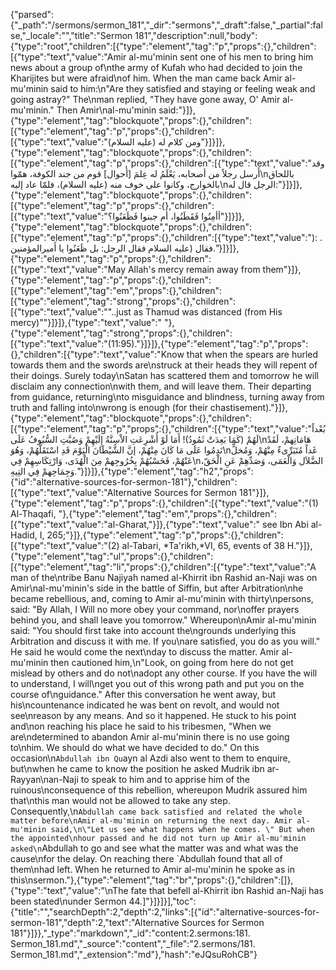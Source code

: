 {"parsed":{"_path":"/sermons/sermon_181","_dir":"sermons","_draft":false,"_partial":false,"_locale":"","title":"Sermon 181","description":null,"body":{"type":"root","children":[{"type":"element","tag":"p","props":{},"children":[{"type":"text","value":"Amir al-mu'minin sent one of his men to bring him news about a group of\nthe army of Kufah who had decided to join the Kharijites but were afraid\nof him.  When the man came back Amir al-mu'minin said to him:\n\"Are they satisfied and staying or feeling weak and going astray?\" The\nman replied, \"They have gone away, O' Amir al-mu'minin.\" Then Amir\nal-mu'minin said:"}]},{"type":"element","tag":"blockquote","props":{},"children":[{"type":"element","tag":"p","props":{},"children":[{"type":"text","value":"ومن كلام له (عليه السلام)"}]}]},{"type":"element","tag":"blockquote","props":{},"children":[{"type":"element","tag":"p","props":{},"children":[{"type":"text","value":"وقد أَرسل رجلاً من أصحابه، يَعْلَمُ له عِلمَ [أحوال] قوم من جند الكوفة، همّوا\nباللحاق بالخوارج، وكانوا على خوف منه (عليه السلام)، فلمّا عاد إليه\nالرجل قال له:"}]}]},{"type":"element","tag":"blockquote","props":{},"children":[{"type":"element","tag":"p","props":{},"children":[{"type":"text","value":"أأمِنُوا فَقَطَنُوا، أم جبنوا فَظَعَنُوا؟"}]}]},{"type":"element","tag":"blockquote","props":{},"children":[{"type":"element","tag":"p","props":{},"children":[{"type":"text","value":"): . فقال (عليه السلام فقال الرجل: بل ظَعَنُوا يا أَميرالمؤمنين."}]}]},{"type":"element","tag":"p","props":{},"children":[{"type":"text","value":"May Allah's mercy remain away from them"}]},{"type":"element","tag":"p","props":{},"children":[{"type":"element","tag":"em","props":{},"children":[{"type":"element","tag":"strong","props":{},"children":[{"type":"text","value":"\"..just as Thamud was distanced (from His mercy)\""}]}]},{"type":"text","value":" "},{"type":"element","tag":"strong","props":{},"children":[{"type":"text","value":"(11:95)."}]}]},{"type":"element","tag":"p","props":{},"children":[{"type":"text","value":"Know that when the spears are hurled towards them and the swords are\nstruck at their heads they will repent of their doings. Surely today\nSatan has scattered them and tomorrow he will disclaim any connection\nwith them, and will leave them. Their departing from guidance, returning\nto misguidance and blindness, turning away from truth and falling into\nwrong is enough (for their chastisement)."}]},{"type":"element","tag":"blockquote","props":{},"children":[{"type":"element","tag":"p","props":{},"children":[{"type":"text","value":"بُعْداً لَهُمْ (كَمَا بَعِدَتْ ثَمُودُ)! أَمَا لَوْ أُشْرِعَتِ الاْسِنَّةُ إِلَيْهِمْ وَصُبَّتِ السُّيُوفُ عَلَى\nهَامَاتِهمْ، لَقَدْ نَدِمُوا عَلَى مَا كَانَ مِنْهُمْ، إنَّ الشَّيْطَانَ الْيَوْمَ قَدِ اسْتَقَلَّهُمْ، وَهُوَ\nغَداً مُتَبَرِّىءٌ مِنْهُمْ، وَمُخلٍّ عَنْهُمْ، فَحَسْبُهُمْ بِخُرُوجِهمْ مِنَ الْهُدَى، وَارْتِكَاسِهِمْ فِي\nالضَّلاَل وَالْعَمَى، وَصَدِّهِمْ عَنِ الْحَقّ، وَجِمَاحِهمْ فِي التِيهِ."}]}]},{"type":"element","tag":"h2","props":{"id":"alternative-sources-for-sermon-181"},"children":[{"type":"text","value":"Alternative Sources for Sermon 181"}]},{"type":"element","tag":"p","props":{},"children":[{"type":"text","value":"(1) Al-Thaqafi, "},{"type":"element","tag":"em","props":{},"children":[{"type":"text","value":"al-Gharat,"}]},{"type":"text","value":" see Ibn Abi al-Hadid, I, 265;"}]},{"type":"element","tag":"p","props":{},"children":[{"type":"text","value":"(2) al-Tabari, *Ta'rikh,*VI, 65, events of 38 H."}]},{"type":"element","tag":"ul","props":{},"children":[{"type":"element","tag":"li","props":{},"children":[{"type":"text","value":"A man of the\ntribe Banu Najiyah named al-Khirrit ibn Rashid an-Naji was on Amir\nal-mu'minin's side in the battle of Siffin, but after Arbitration\nhe became rebellious, and, coming to Amir al-mu'minin with thirty\npersons, said: \"By Allah, I Will no more obey your command, nor\noffer prayers behind you, and shall leave you tomorrow.\" Whereupon\nAmir al-mu'minin said: \"You should first take into account the\ngrounds underlying this Arbitration and discuss it with me. If you\nare satisfied, you do as you will.\" He said he would come the next\nday to discuss the matter. Amir al-mu'minin then cautioned him,\n\"Look, on going from here do not get mislead by others and do not\nadopt any other course. If you have the will to understand, I will\nget you out of this wrong path and put you on the course of\nguidance.\" After this conversation he went away, but his\ncountenance indicated he was bent on revolt, and would not see\nreason by any means. And so it happened. He stuck to his point and\non reaching his place he said to his tribesmen, \"When we are\ndetermined to abandon Amir al-mu'minin there is no use going to\nhim. We should do what we have decided to do.\" On this occasion\n`Abdullah ibn Qu`ayn al Azdi also went to them to enquire, but\nwhen he came to know the position he asked Mudrik ibn ar-Rayyan\nan-Naji to speak to him and to apprise him of the ruinous\nconsequence of this rebellion, whereupon Mudrik assured him that\nthis man would not be allowed to take any step. Consequently,\n`Abdullah came back satisfied and related the whole matter before\nAmir al-mu'minin on returning the next day. Amir al-mu'minin said,\n\"Let us see what happens when he comes. \" But when the appointed\nhour passed and he did not turn up Amir al-mu'minin asked\n`Abdullah to go and see what the matter was and what was the cause\nfor the delay. On reaching there `Abdullah found that all of them\nhad left. When he returned to Amir al-mu'minin he spoke as in this\nsermon."},{"type":"element","tag":"br","props":{},"children":[]},{"type":"text","value":"\nThe fate that befell al-Khirrit ibn Rashid an-Naji has been stated\nunder Sermon 44.]"}]}]}],"toc":{"title":"","searchDepth":2,"depth":2,"links":[{"id":"alternative-sources-for-sermon-181","depth":2,"text":"Alternative Sources for Sermon 181"}]}},"_type":"markdown","_id":"content:2.sermons:181. Sermon_181.md","_source":"content","_file":"2.sermons/181. Sermon_181.md","_extension":"md"},"hash":"eJQsuRohCB"}